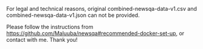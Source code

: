 For legal and technical reasons, original combined-newsqa-data-v1.csv and combined-newsqa-data-v1.json can not be provided.

Please follow the instructions from https://github.com/Maluuba/newsqa#recommended-docker-set-up, or contact with me. Thank you!
